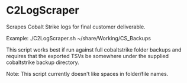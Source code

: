 # C2LogScraper
Scrapes Cobalt Strike logs for final customer deliverable.

Example: ./C2LogScraper.sh ~/share/Working/CS_Backups

This script works best if run against full cobaltstrike folder backups and requires that the exported TSVs be somewhere under the supplied cobaltstrike backup directory.

Note: This script currently doesn't like spaces in folder/file names.
